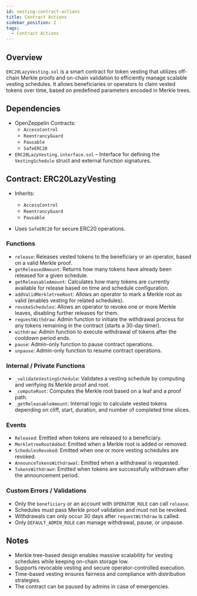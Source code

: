 ```yaml
---
id: vesting-contract-actions
title: Contract Actions
sidebar_position: 2
tags:
  - Contract Actions
---
```


## Overview

`ERC20LazyVesting.sol` is a smart contract for token vesting that utilizes off-chain Merkle proofs and on-chain validation to efficiently manage scalable vesting schedules. It allows beneficiaries or operators to claim vested tokens over time, based on predefined parameters encoded in Merkle trees.

## Dependencies

- OpenZeppelin Contracts:
  - `AccessControl`
  - `ReentrancyGuard`
  - `Pausable`
  - `SafeERC20`
- `ERC20LazyVesting.interface.sol` – Interface for defining the `VestingSchedule` struct and external function signatures.

## Contract: ERC20LazyVesting

- Inherits:

  - `AccessControl`
  - `ReentrancyGuard`
  - `Pausable`

- Uses `SafeERC20` for secure ERC20 operations.

### Functions

- `release`: Releases vested tokens to the beneficiary or an operator, based on a valid Merkle proof.
- `getReleasedAmount`: Returns how many tokens have already been released for a given schedule.
- `getReleasableAmount`: Calculates how many tokens are currently available for release based on time and schedule configuration.
- `addValidMerkletreeRoot`: Allows an operator to mark a Merkle root as valid (enables vesting for related schedules).
- `revokeSchedules`: Allows an operator to revoke one or more Merkle leaves, disabling further releases for them.
- `requestWithdraw`: Admin function to initiate the withdrawal process for any tokens remaining in the contract (starts a 30-day timer).
- `withdraw`: Admin function to execute withdrawal of tokens after the cooldown period ends.
- `pause`: Admin-only function to pause contract operations.
- `unpause`: Admin-only function to resume contract operations.

### Internal / Private Functions

- `_validateVestingSchedule`: Validates a vesting schedule by computing and verifying its Merkle proof and root.
- `_computeRoot`: Computes the Merkle root based on a leaf and a proof path.
- `_getReleasableAmount`: Internal logic to calculate vested tokens depending on cliff, start, duration, and number of completed time slices.

### Events

- `Released`: Emitted when tokens are released to a beneficiary.
- `MerkletreeRootAdded`: Emitted when a Merkle root is added or removed.
- `SchedulesRevoked`: Emitted when one or more vesting schedules are revoked.
- `AnnounceTokensWithdrawal`: Emitted when a withdrawal is requested.
- `TokensWithdrawn`: Emitted when tokens are successfully withdrawn after the announcement period.

### Custom Errors / Validations

- Only the `beneficiary` or an account with `OPERATOR_ROLE` can call `release`.
- Schedules must pass Merkle proof validation and must not be revoked.
- Withdrawals can only occur 30 days after `requestWithdraw` is called.
- Only `DEFAULT_ADMIN_ROLE` can manage withdrawal, pause, or unpause.

## Notes

- Merkle tree-based design enables massive scalability for vesting schedules while keeping on-chain storage low.
- Supports revocable vesting and secure operator-controlled execution.
- Time-based vesting ensures fairness and compliance with distribution strategies.
- The contract can be paused by admins in case of emergencies.
